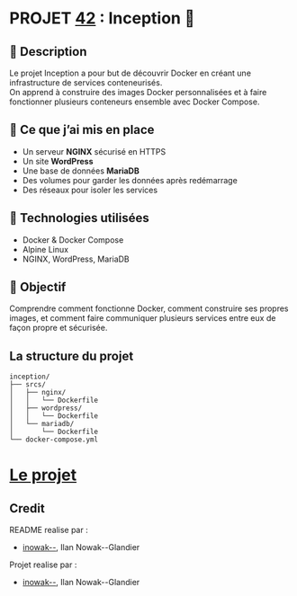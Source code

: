 # PROJET [42](https://42.fr/en/homepage/) : Inception 🐳 

## 📌 Description

Le projet Inception a pour but de découvrir Docker en créant une infrastructure de services conteneurisés.  
On apprend à construire des images Docker personnalisées et à faire fonctionner plusieurs conteneurs ensemble avec Docker Compose.

## 🧱 Ce que j’ai mis en place

- Un serveur **NGINX** sécurisé en HTTPS
- Un site **WordPress**
- Une base de données **MariaDB**
- Des volumes pour garder les données après redémarrage
- Des réseaux pour isoler les services

## 🔧 Technologies utilisées

- Docker & Docker Compose
- Alpine Linux
- NGINX, WordPress, MariaDB

## 🎯 Objectif

Comprendre comment fonctionne Docker, comment construire ses propres images, et comment faire communiquer plusieurs services entre eux de façon propre et sécurisée.

## La structure du projet

```
inception/
├── srcs/
│   ├── nginx/
│   │   └── Dockerfile
│   ├── wordpress/
│   │   └── Dockerfile
│   └── mariadb/
│       └── Dockerfile
└── docker-compose.yml
```

# [Le projet](/subject.md)

## Credit

README realise par :
- [inowak--](https://profile.intra.42.fr/users/inowak--), Ilan Nowak--Glandier

Projet realise par :
- [inowak--](https://profile.intra.42.fr/users/inowak--), Ilan Nowak--Glandier
